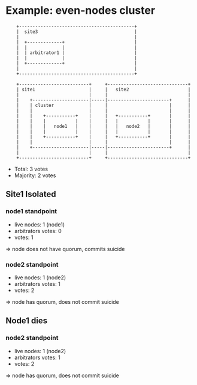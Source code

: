 # Example: even-nodes cluster

        +-------------------------------------------+                                
        |  site3                                    |                                
        |                                           |                                
        |  +-------------+                          |
        |  |             |                          |
        |  | arbitrator1 |                          |
        |  |             |                          |
        |  +-------------+                          |
        |                                           |                                
        +-------------------------------------------+                                
        
        +--------------------------+     +------------------------------+
        | site1                    |     |   site2                      |
        |                          |     |                              |
        |    +---------------------|-----|-----------------------+      |
        |    | cluster             |     |                       |      |
        |    |                     |     |                       |      |
        |    |    +-----------+    |     |   +-----------+       |      |
        |    |    |           |    |     |   |           |       |      |
        |    |    |   node1   |    |     |   |   node2   |       |      |
        |    |    |           |    |     |   |           |       |      |
        |    |    +-----------+    |     |   +-----------+       |      |
        |    |                     |     |                       |      |
        |    +---------------------|-----|-----------------------+      |
        |                          |     |                              |
        +--------------------------+     +------------------------------+

* Total: 3 votes
* Majority: 2 votes

## Site1 Isolated

### node1 standpoint

* live nodes: 1 (node1)
* arbitrators votes: 0
* votes: 1

=> node does not have quorum, commits suicide

### node2 standpoint

* live nodes: 1 (node2)
* arbitrators votes: 1
* votes: 2

=> node has quorum, does not commit suicide

## Node1 dies

### node2 standpoint

* live nodes: 1 (node2)
* arbitrators votes: 1
* votes: 2

=> node has quorum, does not commit suicide


